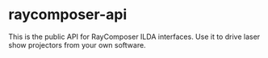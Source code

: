 # raycomposer-api
This is the public API for RayComposer ILDA interfaces. Use it to drive laser show projectors from your own software.
